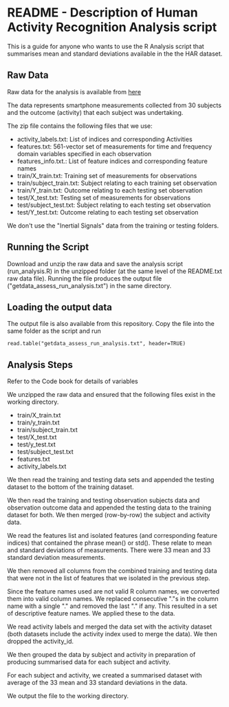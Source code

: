 README - Description of Human Activity Recognition Analysis script
===========

This is a guide for anyone who wants to use the R Analysis script that 
summarises mean and standard deviations available in the the HAR dataset.

## Raw Data

Raw data for the analysis is available from [here](https://d396qusza40orc.cloudfront.net/getdata%2Fprojectfiles%2FUCI%20HAR%20Dataset.zip)

The data represents smartphone measurements collected from 30 subjects and
the outcome (activity) that each subject was undertaking.

The zip file contains the following files that we use:
* activity_labels.txt: List of indices and corresponding Activities
* features.txt: 561-vector set of measurements for  time and frequency domain
variables specified in each observation
* features_info.txt.: List of feature indices and corresponding feature names
* train/X_train.txt: Training set of measurements for observations
* train/subject_train.txt: Subject relating to each training set observation
* train/Y_train.txt: Outcome relating to each testing set observation
* test/X_test.txt: Testing set of measurements for observations
* test/subject_test.txt: Subject relating to each testing set observation
* test/Y_test.txt: Outcome relating to each testing set observation

We don't use the "Inertial Signals" data from the training or testing folders.

## Running the Script

Download and unzip the raw data and save the analysis script (run_analysis.R)
in the unzipped folder (at the same level of the README.txt raw data file).
Running the file produces the output  file ("getdata_assess_run_analysis.txt")
in the same directory.

## Loading the output data

The output file is also available from this repository. Copy the file into
the same folder as the script and run

`read.table("getdata_assess_run_analysis.txt", header=TRUE)`

## Analysis Steps

Refer to the Code book for details of variables 

We unzipped the raw data and ensured that the following files exist in the
working directory.

* train/X_train.txt
* train/y_train.txt
* train/subject_train.txt
* test/X_test.txt
* test/y_test.txt
* test/subject_test.txt
* features.txt
* activity_labels.txt

We then read the training and testing data sets and appended the testing
dataset to the bottom of the training dataset.

We then read the training and testing observation subjects data and 
observation outcome data and appended the testing data to the training 
dataset for both. We then merged (row-by-row) the subject and activity data.

We read the features list and isolated features (and corresponding feature
indices) that contained the phrase mean() or std(). These relate to mean
and standard deviations of measurements. There were 33 mean and 33 standard
deviation measurements.

We then removed all columns from the combined training and testing data
that were not in the list of features that we isolated in the previous step.

Since the feature names used are not valid R column names, we converted them
into valid column names. We replaced consecutive "."s in the column name
with a single "." and removed the last "." if any. This resulted in a set
of descriptive feature names. We applied these to the data.

We read activity labels and merged the data set with the activity dataset
(both datasets include the activity index used to merge the data). We then
dropped the activity_id.

We then grouped the data by subject and activity in preparation of producing
summarised data for each subject and activity.

For each subject and activity, we created a summarised dataset with 
average of the 33 mean and 33 standard deviations in the data.

We output the file to the working directory.